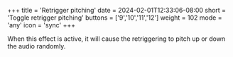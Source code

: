 +++
title = 'Retrigger pitching'
date = 2024-02-01T12:33:06-08:00
short = 'Toggle retrigger pitching'
buttons = ['9','10','11','12']
weight = 102
mode = 'any'
icon = 'sync'
+++

When this effect is active, it will cause the retriggering to pitch up or down the audio randomly.